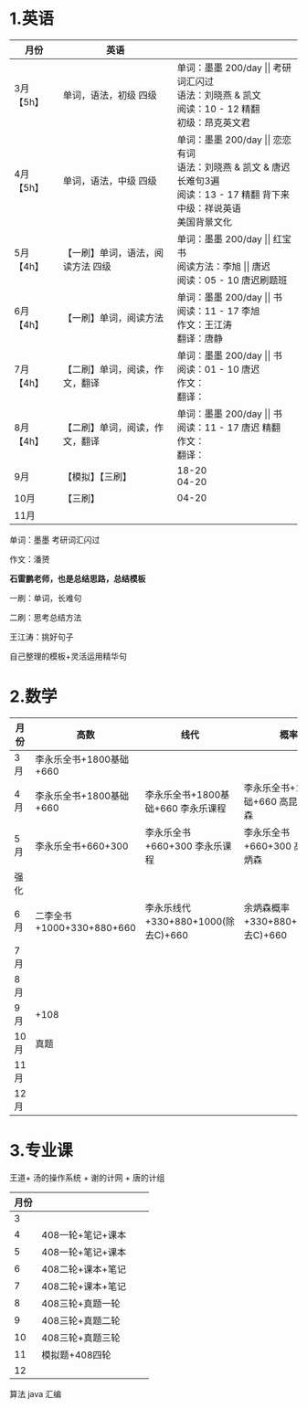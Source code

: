 # 1.英语

| 月份      | 英语                              |                                                              |
| --------- | --------------------------------- | ------------------------------------------------------------ |
| 3月【5h】 | 单词，语法，初级 四级             | 单词：墨墨 200/day  \|\| 考研词汇闪过<br />语法：刘晓燕 & 凯文<br />阅读：10 - 12 精翻<br />初级：昂克英文君 |
| 4月【5h】 | 单词，语法，中级 四级             | 单词：墨墨 200/day  \|\| 恋恋有词<br />语法：刘晓燕 &  凯文 & 唐迟长难句3遍 <br />阅读：13 - 17 精翻 背下来<br />中级：祥说英语<br />美国背景文化 |
| 5月【4h】 | 【一刷】单词，语法，阅读方法 四级 | 单词：墨墨 200/day \|\| 红宝书<br />阅读方法：李旭 \|\| 唐迟<br />阅读：05 - 10  唐迟刷题班 |
| 6月【4h】 | 【一刷】单词，阅读方法            | 单词：墨墨 200/day \|\| 书<br />阅读：11 - 17  李旭<br />作文：王江涛<br />翻译：唐静 |
| 7月【4h】 | 【二刷】单词，阅读，作文，翻译    | 单词：墨墨 200/day \|\| 书<br />阅读：01 - 10  唐迟 <br />作文：<br />翻译： |
| 8月【4h】 | 【二刷】单词，阅读，作文，翻译    | 单词：墨墨 200/day \|\| 书<br />阅读：11 - 17  唐迟  精翻<br />作文：<br />翻译： |
| 9月       | 【模拟】【三刷】                  | 18-20<br />04-20                                             |
| 10月      | 【三刷】                          | 04-20                                                        |
| 11月      |                                   |                                                              |

单词：墨墨 考研词汇闪过 

作文：潘赟

**石雷鹏老师，也是总结思路，总结模板**

一刷：单词，长难句

二刷：思考总结方法

王江涛：挑好句子

自己整理的模板+灵活运用精华句











# 2.数学

| 月份 | 高数                      | 线代                                | 概率                                   |
| ---- | ------------------------- | ----------------------------------- | -------------------------------------- |
| 3月  | 李永乐全书+1800基础+660   |                                     |                                        |
| 4月  | 李永乐全书+1800基础+660   | 李永乐全书+1800基础+660  李永乐课程 | 李永乐全书+1800基础+660   高昆轮余炳森 |
| 5月  | 李永乐全书+660+300        | 李永乐全书+660+300  李永乐课程      | 李永乐全书+660+300   高昆轮余炳森      |
| 强化 |                           |                                     |                                        |
| 6月  | 二李全书+1000+330+880+660 | 李永乐线代+330+880+1000(除去C)+660  | 余炳森概率+330+880+1000(除去C)+660     |
| 7月  |                           |                                     |                                        |
| 8月  |                           |                                     |                                        |
| 9月  | +108                      |                                     |                                        |
| 10月 | 真题                      |                                     |                                        |
| 11月 |                           |                                     |                                        |
| 12月 |                           |                                     |                                        |

# 3.专业课

王道+ 汤的操作系统 + 谢的计网 + 唐的计组

| 月份 |                   |      |      |
| ---- | ----------------- | ---- | ---- |
| 3    |                   |      |      |
| 4    | 408一轮+笔记+课本 |      |      |
| 5    | 408一轮+笔记+课本 |      |      |
| 6    | 408二轮+课本+笔记 |      |      |
| 7    | 408二轮+课本+笔记 |      |      |
| 8    | 408三轮+真题一轮  |      |      |
| 9    | 408三轮+真题二轮  |      |      |
| 10   | 408三轮+真题三轮  |      |      |
| 11   | 模拟题+408四轮    |      |      |
| 12   |                   |      |      |

算法 java 汇编